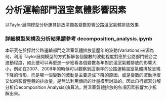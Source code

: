 分析運輸部門溫室氣體影響因素 
==============================================================
以Taylor展開模型分析運具排放清冊各變數影響公路溫室氣體排放效果
### 詳細模型架構及分析結果請參考 decomposition_analysis.ipynb

本研究在於探討公路運輸部門之溫室氣體排放量歷年的波動(Variations)來源為何，利用 Taylor展開模型的方式拆解各個變數的波動程度對應於公路部門總合之波動程度，如此便可以再更進一步細看各個變數各年對於溫室氣體排放的影響大小，例如在2007、2008年的時候可以觀察到這兩年的公路運輸溫室氣體排放呈現下降的情形，而是哪一個變數的波動是主要造成下降的原因，或是變數的波動浮度又如何影響整體的排放量，是無法利用傳統的計量模型討論的。因此自行撰寫分解分析(Decomposition Analysis)演算法，將溫室氣體排放的各項因素影響大小拆解出來。
